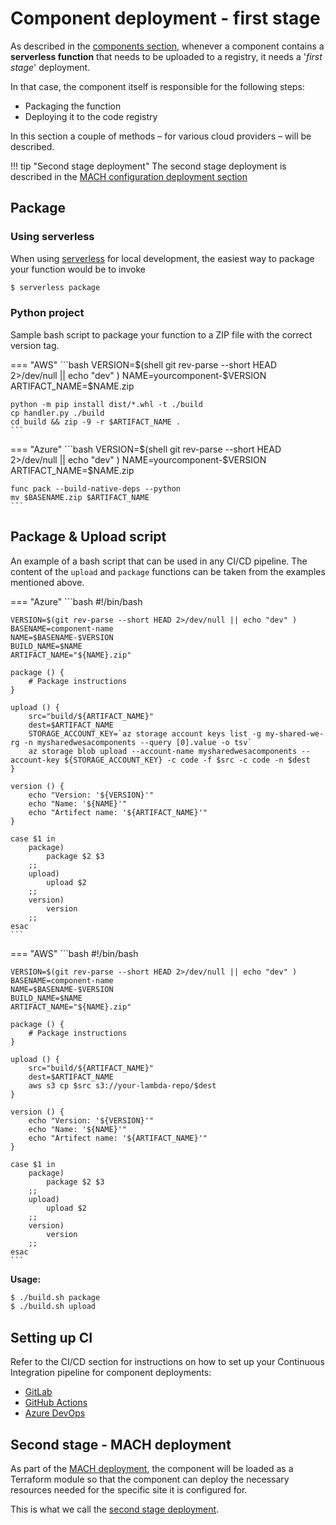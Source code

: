 # Component deployment - first stage

As described in the [components section](../../reference/components/structure.md#deployment-process),
whenever a component contains a **serverless function** that needs to be
uploaded to a registry, it needs a '*first stage*' deployment.

In that case, the component itself is responsible for the following steps:

- Packaging the function
- Deploying it to the code registry

In this section a couple of methods – for various cloud providers – will be described.

!!! tip "Second stage deployment"
    The second stage deployment is described in the [MACH configuration deployment section](./config/components.md)

## Package

### Using serverless

When using [serverless](https://www.serverless.com) for local development, the
easiest way to package your function would be to invoke

```bash
$ serverless package
```

### Python project

Sample bash script to package your function to a ZIP file with the correct version tag.

=== "AWS"
    ```bash
    VERSION=$(shell git rev-parse --short HEAD 2>/dev/null || echo "dev" )
    NAME=yourcomponent-$VERSION
    ARTIFACT_NAME=$NAME.zip

    python -m pip install dist/*.whl -t ./build
    cp handler.py ./build
    cd build && zip -9 -r $ARTIFACT_NAME .
    ```
=== "Azure"
    ```bash
    VERSION=$(shell git rev-parse --short HEAD 2>/dev/null || echo "dev" )
    NAME=yourcomponent-$VERSION
    ARTIFACT_NAME=$NAME.zip

    func pack --build-native-deps --python
    mv $BASENAME.zip $ARTIFACT_NAME
    ```


## Package & Upload script

An example of a bash script that can be used in any CI/CD pipeline.
The content of the `upload` and `package` functions can be taken from the examples mentioned above.

=== "Azure"
    ```bash
    #!/bin/bash

    VERSION=$(git rev-parse --short HEAD 2>/dev/null || echo "dev" )
    BASENAME=component-name
    NAME=$BASENAME-$VERSION
    BUILD_NAME=$NAME
    ARTIFACT_NAME="${NAME}.zip"

    package () {
        # Package instructions
    }

    upload () {
        src="build/${ARTIFACT_NAME}"
        dest=$ARTIFACT_NAME
        STORAGE_ACCOUNT_KEY=`az storage account keys list -g my-shared-we-rg -n mysharedwesacomponents --query [0].value -o tsv`
        az storage blob upload --account-name mysharedwesacomponents --account-key ${STORAGE_ACCOUNT_KEY} -c code -f $src -c code -n $dest
    }

    version () {
        echo "Version: '${VERSION}'"
    	echo "Name: '${NAME}'"
    	echo "Artifect name: '${ARTIFACT_NAME}'"
    }

    case $1 in
        package)
            package $2 $3
        ;;
        upload)
            upload $2
        ;;
        version)
            version
        ;;
    esac
    ```
=== "AWS"
    ```bash
    #!/bin/bash

    VERSION=$(git rev-parse --short HEAD 2>/dev/null || echo "dev" )
    BASENAME=component-name
    NAME=$BASENAME-$VERSION
    BUILD_NAME=$NAME
    ARTIFACT_NAME="${NAME}.zip"

    package () {
        # Package instructions
    }

    upload () {
        src="build/${ARTIFACT_NAME}"
        dest=$ARTIFACT_NAME
        aws s3 cp $src s3://your-lambda-repo/$dest
    }

    version () {
        echo "Version: '${VERSION}'"
    	echo "Name: '${NAME}'"
    	echo "Artifect name: '${ARTIFACT_NAME}'"
    }

    case $1 in
        package)
            package $2 $3
        ;;
        upload)
            upload $2
        ;;
        version)
            version
        ;;
    esac
    ```

**Usage:**
```bash
$ ./build.sh package
$ ./build.sh upload
```
## Setting up CI

Refer to the CI/CD section for instructions on how to set up your Continuous
Integration pipeline for component deployments:

- [GitLab](../../howto/ci/gitlab.md#component-deployment)
- [GitHub Actions](../../howto/ci/github.md#component-deployment)
- [Azure DevOps](../../howto/ci/devops.md#component-deployment)


## Second stage - MACH deployment

As part of the [MACH deployment](./config/index.md), the component will be
loaded as a Terraform module so that the component can deploy the necessary
resources needed for the specific site it is configured for.

This is what we call the [second stage deployment](./config/components.md).

###
